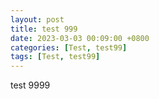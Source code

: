 ```yaml
---
layout: post
title: test 999
date: 2023-03-03 00:09:00 +0800
categories: [Test, test99]
tags: [Test, test99]
---
```


test 9999